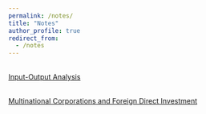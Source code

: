```yaml
---
permalink: /notes/
title: "Notes"
author_profile: true
redirect_from: 
  - /notes
---
```


 <br>[Input-Output Analysis](http://xishanyu2.github.io/files/Input_Output_Analysis.pdf)

 <br>[Multinational Corporations and Foreign Direct Investment](http://xishanyu2.github.io/files/MNCs_and_FDI.pdf)

